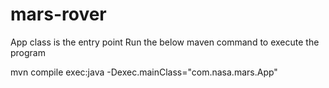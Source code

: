 # mars-rover
App class is the entry point
Run the below maven command to execute the program

mvn compile exec:java -Dexec.mainClass="com.nasa.mars.App"